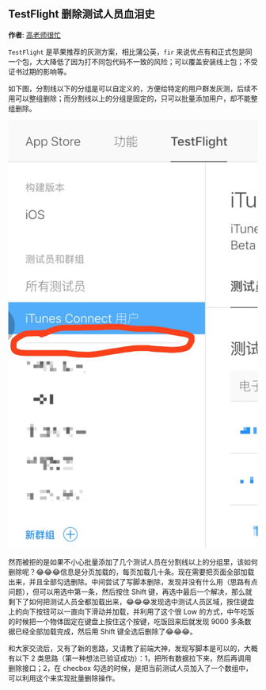 ## TestFlight 删除测试人员血泪史

**作者**: [高老师很忙](https://weibo.com/517082456)

`TestFlight` 是苹果推荐的灰测方案，相比蒲公英，`fir` 来说优点有和正式包是同一个包，大大降低了因为打不同包代码不一致的风险；可以覆盖安装线上包；不受证书过期的影响等。

如下图，分割线以下的分组是可以自定义的，方便给特定的用户群发灰测，后续不用可以整组删除；而分割线以上的分组是固定的，只可以批量添加用户，却不能整组删除。

![](./1.jpg)

然而被拒的是如果不小心批量添加了几个测试人员在分割线以上的分组里，该如何删除呢？😂😂😂信息是分页加载的，每页加载几十条。现在需要把页面全部加载出来，并且全部勾选删除。中间尝试了写脚本删除，发现并没有什么用（思路有点问题），但可以用选中第一条，然后按住 Shift 键，再选中最后一个解决，那么就剩下了如何把测试人员全都加载出来，😂😂😂发现选中测试人员区域，按住键盘上的向下按钮可以一直向下滑动并加载，并利用了这个很 Low 的方式，中午吃饭的时候把一个物体固定在键盘上按住这个按键，吃饭回来后就发现 9000 多条数据已经全部加载完成，然后用 Shift 键全选后删除了😂😂😂。

和大家交流后，又有了新的思路，又请教了前端大神，发现写脚本是可以的，大概有以下 2 类思路（第一种想法已验证成功）：1，把所有数据拉下来，然后再调用删除接口；2，在 checbox 勾选的时候，是把当前测试人员加入了一个数组中，可以利用这个来实现批量删除操作。

